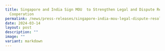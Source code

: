 ```yaml
---
title: Singapore and India Sign MOU  to Strengthen Legal and Dispute Resolution
  Cooperation
permalink: /news/press-releases/singapore-india-mou-legal-dispute-resolution-cooperation/
date: 2024-03-14
layout: post
description: ""
image: ""
variant: markdown
---
```

